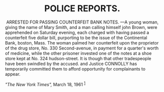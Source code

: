 
**<center>POLICE REPORTS.</center>**
===
&nbsp;ARRESTED FOR PASSING COUNTERFEIT BANK NOTES. ––A young woman, giving the name of Mary Smith, and a man calling himself john Brown, were apprehended on Saturday evening, each charged with having passed a counterfeit five dollar bill, purporting to be the issue of the Continental Bank, boston, Mass. The woman palmed her counterfeit upon the proprietor of the drug store, No. 330 Second-avenue, in payment for a quarter's worth of medicine, while the other prisoner invested one of the notes at a shoe store kept at No. 324 hudson-street. It is though that other tradespeople have been swindled by the accused. and Justice CONNOLLY has temporarily committed them to afford opportunity for complainants to appear. 

*"The New York Times",* March 18, 1961 <sup><a href="#fn1" id="ref1">1</a></sup>
